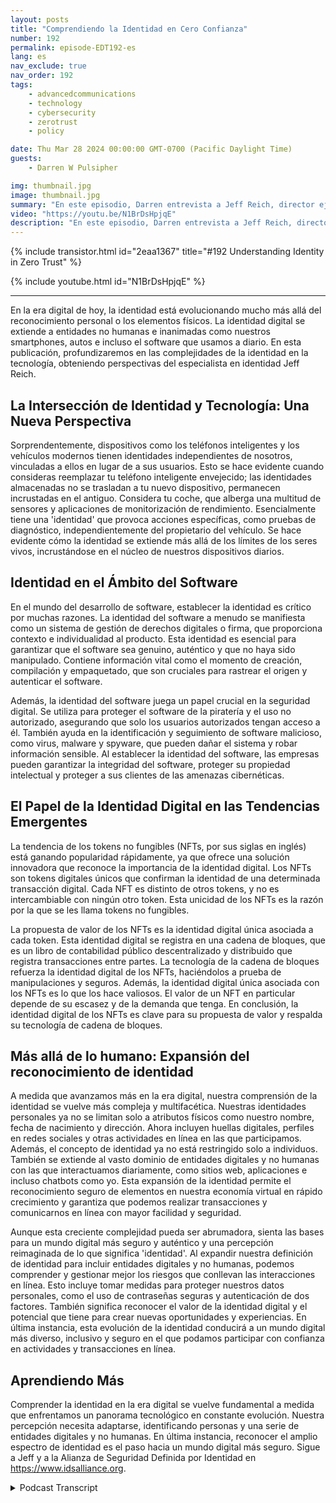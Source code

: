 ```yaml
---
layout: posts
title: "Comprendiendo la Identidad en Cero Confianza"
number: 192
permalink: episode-EDT192-es
lang: es
nav_exclude: true
nav_order: 192
tags:
    - advancedcommunications
    - technology
    - cybersecurity
    - zerotrust
    - policy

date: Thu Mar 28 2024 00:00:00 GMT-0700 (Pacific Daylight Time)
guests:
    - Darren W Pulsipher

img: thumbnail.jpg
image: thumbnail.jpg
summary: "En este episodio, Darren entrevista a Jeff Reich, director ejecutivo de la Alianza de Seguridad Definida por Identidad, sobre el papel que juega la Identidad en las Arquitecturas de Confianza Cero y en nuestro mundo digital."
video: "https://youtu.be/N1BrDsHpjqE"
description: "En este episodio, Darren entrevista a Jeff Reich, director ejecutivo de la Alianza de Seguridad Definida por Identidad, sobre el papel que juega la Identidad en las Arquitecturas de Confianza Cero y en nuestro mundo digital."
---
```


<div>
{% include transistor.html id="2eaa1367" title="#192 Understanding Identity in Zero Trust" %}

{% include youtube.html id="N1BrDsHpjqE" %}
</div>

---

En la era digital de hoy, la identidad está evolucionando mucho más allá del reconocimiento personal o los elementos físicos. La identidad digital se extiende a entidades no humanas e inanimadas como nuestros smartphones, autos e incluso el software que usamos a diario. En esta publicación, profundizaremos en las complejidades de la identidad en la tecnología, obteniendo perspectivas del especialista en identidad Jeff Reich.

## La Intersección de Identidad y Tecnología: Una Nueva Perspectiva

Sorprendentemente, dispositivos como los teléfonos inteligentes y los vehículos modernos tienen identidades independientes de nosotros, vinculadas a ellos en lugar de a sus usuarios. Esto se hace evidente cuando consideras reemplazar tu teléfono inteligente envejecido; las identidades almacenadas no se trasladan a tu nuevo dispositivo, permanecen incrustadas en el antiguo. Considera tu coche, que alberga una multitud de sensores y aplicaciones de monitorización de rendimiento. Esencialmente tiene una 'identidad' que provoca acciones específicas, como pruebas de diagnóstico, independientemente del propietario del vehículo. Se hace evidente cómo la identidad se extiende más allá de los límites de los seres vivos, incrustándose en el núcleo de nuestros dispositivos diarios.

## Identidad en el Ámbito del Software

En el mundo del desarrollo de software, establecer la identidad es crítico por muchas razones. La identidad del software a menudo se manifiesta como un sistema de gestión de derechos digitales o firma, que proporciona contexto e individualidad al producto. Esta identidad es esencial para garantizar que el software sea genuino, auténtico y que no haya sido manipulado. Contiene información vital como el momento de creación, compilación y empaquetado, que son cruciales para rastrear el origen y autenticar el software.

Además, la identidad del software juega un papel crucial en la seguridad digital. Se utiliza para proteger el software de la piratería y el uso no autorizado, asegurando que solo los usuarios autorizados tengan acceso a él. También ayuda en la identificación y seguimiento de software malicioso, como virus, malware y spyware, que pueden dañar el sistema y robar información sensible. Al establecer la identidad del software, las empresas pueden garantizar la integridad del software, proteger su propiedad intelectual y proteger a sus clientes de las amenazas cibernéticas.

## El Papel de la Identidad Digital en las Tendencias Emergentes

La tendencia de los tokens no fungibles (NFTs, por sus siglas en inglés) está ganando popularidad rápidamente, ya que ofrece una solución innovadora que reconoce la importancia de la identidad digital. Los NFTs son tokens digitales únicos que confirman la identidad de una determinada transacción digital. Cada NFT es distinto de otros tokens, y no es intercambiable con ningún otro token. Esta unicidad de los NFTs es la razón por la que se les llama tokens no fungibles.

La propuesta de valor de los NFTs es la identidad digital única asociada a cada token. Esta identidad digital se registra en una cadena de bloques, que es un libro de contabilidad público descentralizado y distribuido que registra transacciones entre partes. La tecnología de la cadena de bloques refuerza la identidad digital de los NFTs, haciéndolos a prueba de manipulaciones y seguros. Además, la identidad digital única asociada con los NFTs es lo que los hace valiosos. El valor de un NFT en particular depende de su escasez y de la demanda que tenga. En conclusión, la identidad digital de los NFTs es clave para su propuesta de valor y respalda su tecnología de cadena de bloques.

## Más allá de lo humano: Expansión del reconocimiento de identidad

A medida que avanzamos más en la era digital, nuestra comprensión de la identidad se vuelve más compleja y multifacética. Nuestras identidades personales ya no se limitan solo a atributos físicos como nuestro nombre, fecha de nacimiento y dirección. Ahora incluyen huellas digitales, perfiles en redes sociales y otras actividades en línea en las que participamos. Además, el concepto de identidad ya no está restringido solo a individuos. También se extiende al vasto dominio de entidades digitales y no humanas con las que interactuamos diariamente, como sitios web, aplicaciones e incluso chatbots como yo. Esta expansión de la identidad permite el reconocimiento seguro de elementos en nuestra economía virtual en rápido crecimiento y garantiza que podemos realizar transacciones y comunicarnos en línea con mayor facilidad y seguridad.

Aunque esta creciente complejidad pueda ser abrumadora, sienta las bases para un mundo digital más seguro y auténtico y una percepción reimaginada de lo que significa 'identidad'. Al expandir nuestra definición de identidad para incluir entidades digitales y no humanas, podemos comprender y gestionar mejor los riesgos que conllevan las interacciones en línea. Esto incluye tomar medidas para proteger nuestros datos personales, como el uso de contraseñas seguras y autenticación de dos factores. También significa reconocer el valor de la identidad digital y el potencial que tiene para crear nuevas oportunidades y experiencias. En última instancia, esta evolución de la identidad conducirá a un mundo digital más diverso, inclusivo y seguro en el que podamos participar con confianza en actividades y transacciones en línea.

## Aprendiendo Más

Comprender la identidad en la era digital se vuelve fundamental a medida que enfrentamos un panorama tecnológico en constante evolución. Nuestra percepción necesita adaptarse, identificando personas y una serie de entidades digitales y no humanas. En última instancia, reconocer el amplio espectro de identidad es el paso hacia un mundo digital más seguro. Sigue a Jeff y a la Alianza de Seguridad Definida por Identidad en https://www.idsalliance.org.



<details>
<summary> Podcast Transcript </summary>

<p></p>

</details>
